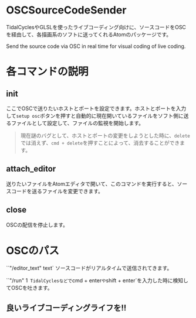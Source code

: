 # OSCSourceCodeSender
TidalCyclesやGLSLを使ったライブコーディング向けに、ソースコードをOSCを経由して、各描画系のソフトに送ってくれるAtomのパッケージです。

Send the source code via OSC in real time for visual coding of live coding.

# 各コマンドの説明
## init
ここでOSCで送りたいホストとポートを設定できます。ホストとポートを入力して`setup osc`ボタンを押すと自動的に現在開いているファイルをソフト側に送るファイルとして設定して、ファイルの監視を開始します。
> 現在謎のバグとして、ホストとポートの変更をしようとした時に、`delete`では消えず、`cmd + delete`を押すことによって、消去することができます。

## attach_editor
送りたいファイルをAtomエディタで開いて、このコマンドを実行すると、ソースコードを送るファイルを変更できます。

## close
OSCの配信を停止します。

# OSCのパス

``"/editor_text" text`
ソースコードがリアルタイムで送信されてきます。

``"/run" 1`
TidalCyclesなどで`cmd + enter`や`shift + enter`を入力した時に検知してOSCを吐きます。

## 良いライブコーディングライフを!!
